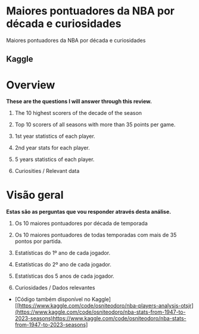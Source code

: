 <h1 class="code-line" data-line-start=0 data-line-end=1 ><a id="Maiores pontuadores da NBA por década e curiosidades"></a>Maiores pontuadores da NBA por década e curiosidades</h1>
<p class="has-line-data" data-line-start="16" data-line-end="17">Maiores pontuadores da NBA por década e curiosidades</p>
</blockquote>
<h2 class="code-line" data-line-start=19 data-line-end=20 ><a id="Kaggle"></a>Kaggle</h2>



# Overview
**These are the questions I will answer through this review.**

1) The 10 highest scorers of the decade of the season

2) Top 10 scorers of all seasons with more than 35 points per game.

3) 1st year statistics of each player.

4) 2nd year stats for each player.

5) 5 years statistics of each player.

6) Curiosities / Relevant data


# Visão geral
**Estas são as perguntas que vou responder através desta análise.**

1) Os 10 maiores pontuadores por década de temporada

2) Os 10 maiores pontuadores de todas temporadas com mais de 35 pontos por partida.

3) Estatísticas do 1º ano de cada jogador.

4) Estatísticas do 2º ano de cada jogador.

5) Estatísticas dos 5 anos de cada jogador.

6) Curiosidades / Dados relevantes

<ul>
<li class="has-line-data" data-line-start="26" data-line-end="28">
<p class="has-line-data" data-line-start="26" data-line-end="28">[Código também disponível no Kaggle]<br>
<a href="https://www.kaggle.com/code/osniteodoro/nba-stats-from-1947-to-2023-seasons">[[https://www.kaggle.com/code/osniteodoro/nba-players-analysis-otsjr](https://www.kaggle.com/code/osniteodoro/nba-stats-from-1947-to-2023-seasons)https://www.kaggle.com/code/osniteodoro/nba-stats-from-1947-to-2023-seasons]</a></p>
</li>
</ul>
